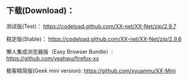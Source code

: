 
## 下载(Download)：
测试版(Test)：
https://codeload.github.com/XX-net/XX-Net/zip/2.9.7

稳定版(Stable)：
https://codeload.github.com/XX-net/XX-Net/zip/2.9.6

懒人集成浏览器版（Easy Browser Bundle）:
https://github.com/yeahwu/firefox-xx

极客精简版(Geek mini version):
https://github.com/xyuanmu/XX-Mini
